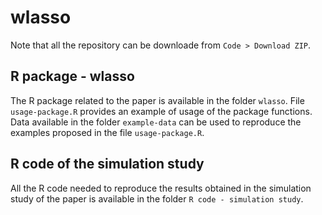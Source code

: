 # wlasso

Note that all the repository can be downloade from `Code > Download ZIP`.

## R package - wlasso

The R package related to the paper is available in the folder `wlasso`. File `usage-package.R` provides an example of usage of the package functions. Data available in the folder `example-data` can be used to reproduce the examples proposed in the file `usage-package.R`.


## R code of the simulation study

All the R code needed to reproduce the results obtained in the simulation study of the paper is available in the folder `R code - simulation study`.
